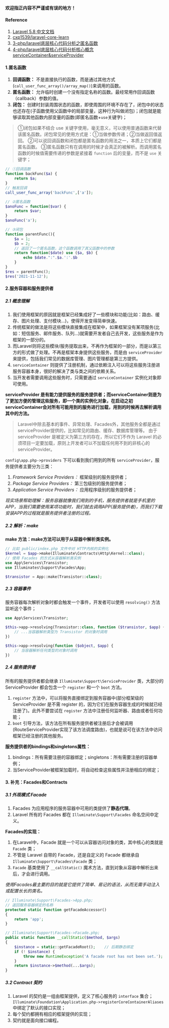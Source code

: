 **欢迎指正内容不严谨或有误的地方！**

#### Reference

1. [Laravel 5.8 中文文档](https://learnku.com/docs/laravel/5.8/container/3886)
2. [cxp1539/laravel-core-learn](https://github.com/cxp1539/laravel-core-learn)
3. [3-php/laravel底层核心代码分析之匿名函数](https://www.bilibili.com/video/BV1dC4y1a7Qp)
4. [4-php/laravel底层核心代码分析核心概念serviceContainer&serviceProvider](https://www.bilibili.com/video/BV1yz411i7AJ)

#### 1.匿名函数

1. **回调函数：** 不是直接执行的函数，而是通过其他方式(`call_user_func_array()/array_map()`)来调用的函数。
2. **匿名函数：** 允许临时创建一个没有指定名称的函数。最经常用作回调函数（callback）参数的值。
3. **闭包：** 创建时封装周围状态的函数，即使周围的环境不存在了，闭包中的状态也还存在(子函数使用父函数中的局部变量，这种行为叫做闭包)；闭包就是能够读取其他函数内部变量的函数(即匿名函数+`use`关键字)；

> ①闭包如果不结合 use 关键字使用，毫无意义，可以使用普通函数来代替该匿名函数。闭包常见的使用方式是：①当做参数传递；②当做返回值返回。
> ②可以说回调函数和闭包都是匿名函数的用法之一，本质上它们都是匿名函数。
> ③匿名函数只有在调用的时候才会真正的被解析。而调用匿名函数的时候值需要传递的参数是紧接着 `function` 后的变量，而不是 `use` 关键字；

```php
// ①回调函数
function backFunc($a) {
    return $a;
}
// 触发回调
call_user_func_array('backFunc',['a']);

// ②匿名函数
$anoFunc = function($var) {
    return $var;
}
$anoFunc('a');

// ③闭包
function parentFunc(){
    $a = 1;
    $b = 2;
    // 返回了一个匿名函数，这个函数调用了其父函数中的参数
    return function($date) use ($a, $b) {
        echo $date.":".$a.':'.$b
    }
}
$res = parentFunc();
$res('2021-11-12');
```

#### 2.服务容器和服务提供者

##### 2.1 概念理解

1. 我们使用框架的原因就是框架已经集成好了一些模块和功能(比如：路由、缓存、图片处理、支付模块...)，使得开发变得简单快速。
2. 传统框架的做法是将这些模块直接集成在框架中，如果框架没有某项服务(比如：短信服务、邮件服务、队列...)就需要开发者自己去开发，这些服务是作为框架的一部分的。
3. 而Laravel则将这些模块/服务提取出来，不再作为框架的一部分，而是以第三方的形式做了处理。不再是框架本身提供这些服务，而是由 `serviceProvider` 来提供，包括我们常见的数据库管理、图片管理都是第三方提供。
4. `serviceContainer` 则提供了注册机制，通过依赖注入可以将这些服务注册进服务容器本身，很好的解决了类与类之间的依赖关系。
5. 当开发者需要调用这些服务时，只需要通过 `serviceContainer` 实例化对象即可使用。

**serviceProvider 是有能力提供服务的服务提供者；而serviceContainer则是为了更加方便的管理这些服务，即一个类的实例化对象，在启动之初serviceContainer会对所有可能用到的服务进行加载，用到的时候再去解析调用其中的方法。**

> Laravel中除去基本的事件、异常处理、Facades外，其他服务全都是通过serviceProvider提供的，比如常见的路由、缓存、数据库管理等。
> 由于 serviceProvider 是被定义为第三方的存在，所以它们不作为 Laravel 的必须项目一定要加载，原则上开发者可以不加载任何用不到的非核心的 serviceProvider。

`config\app.php->providers` 下可以看到我们用到的所有 `serviceProvider`，服务提供者主要分为三类：
1. *Framework Service Providers：* 框架级别的服务提供者；
2. *Package Service Providers：* 第三包级别的服务提供者；
3. *Application Service Providers：* 应用程序级别的服务提供者；

*现实场景帮助理解：服务容器就像我们用到的手机，服务提供者就是手机里的APP，当我们需要使用某项功能时，我们就去调用APP(服务提供者)，而我们下载安装APP的过程就是服务提供者注册的过程。*

##### 2.2 解析：make

**make 方法：make方法可以用于从容器中解析类实例。**

```php
// 比如 public/index.php 文件中对 HTTP内核的实例化
$kernel = $app->make(Illuminate\Contracts\Http\Kernel::class);
// 使用 Facades 的方式从容器解析类实例
use App\Services\Transistor;
use Illuminates\Support\Facades\App;

$transistor = App::make(Transistor::class);
```

##### 2.3 容器事件

服务容器每次解析对象时都会触发一个事件，开发者可以使用 `resolving()` 方法监听这个事件；

```php
use App\Services\Transistor;

$this->app->resolving(Transistor::class, function ($transistor, $app) {
    // ...当容器解析类型为 Transistor 的对象时调用
})

$this->app->resolving(function ($object, $app) {
    // 当容器解析任何类型的对象时调用
})
```

##### 2.4 服务提供者

所有的服务提供者都会继承 `Illuminate\Support\ServiceProvider` 类，大部分的 ServiceProvider 都会包含一个 `register` 和一个 `boot` 方法。

1. `register` 方法中，可以将服务直接绑定到服务容器中(部分框架级的 ServiceProvider 是不需 register 的，因为它们在服务容器生成的时候就已经注册了)。此外不要尝试在 `register` 方法中注册任何监听器、路由或者任何功能；
2. `boot` 引导方法，该方法在所有服务提供者被注册后才会被调用(RouteServiceProvider实现了该方法调度路由)，也就是说可在该方法中访问框架已经注册的其他服务。

**服务提供者的bindings和singletons属性：**
1. bindings：所有需要注册的容器绑定；singletons：所有需要注册的容器单例；
2. 当ServiceProvider被框架加载时，将自动检查这些属性并注册相应的绑定；

#### 3. 补充：Facades和Contracts

##### 3.1 外观模式 Facade

1. Facades 为应用程序的服务容器中可用的类提供了**静态代理**。
2. Laravel 所有的 Facades 都在 `Illuminate\Support\Facades` 命名空间中定义。

**Facades的实现：**

1. 在Laravel中，Facade 就是一个可以从容器访问对象的类，其中核心的类就是 `Facade` 类；
2. 不管是 Laravel 自带的 Facade，还是自定义的 Facade 都继承自 `Illuminate\Support\Facades\Facade` 类；
3. `Facade` 基类使用了 `__callStatic()` 魔术方法，直到对象从容器中解析出来后，才会进行调用。

*使用Facades最主要的目的就是它提供了简单、易记的语法，从而无需手动注入或配置长长的类名。*

```php
// Illuminate\Support\Facades->App.php;
// 返回服务容器绑定的名称
protected static function getFacadeAccessor()
{
    return 'app';
}

// Illuminate\Support\Facades->Facade.php;
public static function __callStatic($method, $args)
{
    $instance = static::getFacadeRoot();    // 后期静态绑定
    if (! $instance) {
        throw new RuntimeException('A facade root has not been set.');
    }
    return $instance->$method(...$args);
}
```

##### 3.2 Contract 契约

1. Laravel 的契约是一组由框架提供，定义了核心服务的 `interface` 集合；`Illuminate\Foundation\Application.php->registerCoreContainerAliases` 中绑定了默认的接口实现；
2. 每个契约都拥有相应的框架提供的实现；
3. 契约就是面向接口编程。

